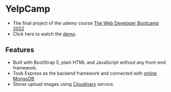 # YelpCamp
- The final project of the udemy course [The Web Developer Bootcamp 2022](https://www.udemy.com/course/the-web-developer-bootcamp/)
- Click here to watch the [demo](https://yelp-camp-demo-2022.herokuapp.com/).

## Features
- Built with BootStrap 5, plain HTML and JavaScript without any front-end framework.
- Took Express as the backend framework and connected with [online MongoDB](https://www.mongodb.com/).
- Stores upload images using [Cloudinary](https://cloudinary.com/) service.
